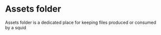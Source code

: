 # Assets folder

Assets folder is a dedicated place for keeping files produced or consumed by a squid